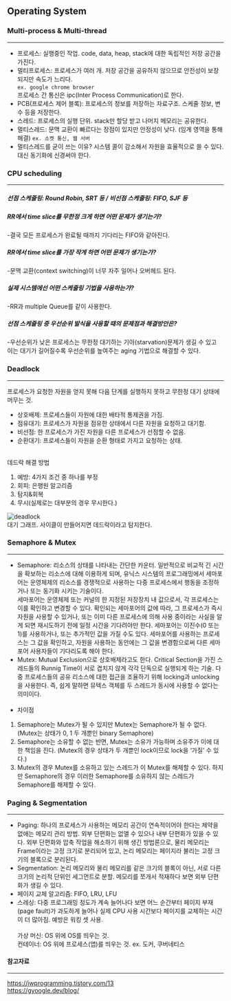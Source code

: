## Operating System

### Multi-process & Multi-thread
--------------------------------
* 프로세스: 실행중인 작업. code, data, heap, stack에 대한 독립적인 저장 공간을 가진다. <br>
* 멀티프로세스: 프로세스가 여러 개. 저장 공간을 공유하지 않으므로 안전성이 보장되지만 속도가 느리다. <br>`ex. google chrome browser` <br> 프로세스 간 통신은 ipc(Inter Process Communication)로 한다.<br>
* PCB(프로세스 제어 블록): 프로세스의 정보를 저장하는 자료구조. 스케줄 정보, 변수 등을 저장한다. <br>
* 스레드: 프로세스의 실행 단위. stack만 할당 받고 나머지 메모리는 공유한다. <br>
* 멀티스레드: 문맥 교환이 빠르다는 장점이 있지만 안정성이 낮다. (임계 영역을 통해 해결) `ex. 소켓 통신, 웹 서버`<br>
* 멀티스레드를 굳이 쓰는 이유? 시스템 콜이 감소해서 자원을 효율적으로 쓸 수 있다. 대신 동기화에 신경써야 한다.

### CPU scheduling
-------------------
##### 선점 스케줄링: Round Robin, SRT 등 / 비선점 스케줄링: FIFO, SJF 등
##### RR에서 time slice를 무한정 크게 하면 어떤 문제가 생기는가?
-결국 모든 프로세스가 완료될 때까지 기다리는 FIFO와 같아진다.
##### RR에서 time slice를 가장 작게 하면 어떤 문제가 생기는가?
-문맥 교환(context switching)이 너무 자주 일어나 오버헤드 된다.
##### 실제 시스템에선 어떤 스케줄링 기법을 사용하는가?
-RR과 multiple Queue를 같이 사용한다.
##### 선점 스케줄링 중 우선순위 발식을 사용할 때의 문제점과 해결방안은?
-우선순위가 낮은 프로세스는 무한정 대기하는 기아(starvation)문제가 생길 수 있고 이는 대기가 길어질수록 우선순위를 높여주는 aging 기법으로 해결할 수 있다.

### Deadlock
------------
프로세스가 요청한 자원을 얻지 못해 다음 단계를 실행하지 못하고 무한정 대기 상태에 머무는 것. <br>

* 상호배제: 프로세스들이 자원에 대한 배타적 통제권을 가짐.<br>
* 점유대기: 프로세스가 자원을 점유한 상태에서 다른 자원을 요청하고 대기함.<br>
* 비선점: 한 프로세스가 가진 자원을 다른 프로세스가 선점할 수 없음.<br>
* 순환대기: 프로세스들이 자원을 순환 형태로 가지고 요청하는 상태.<br><br>

데드락 해결 방법<br>
1. 예방: 4가지 조건 중 하나를 부정<br>
2. 회피: 은행원 알고리즘<br>
3. 탐지&회복<br>
4. 무시(실제로는 대부분의 경우 무시한다.)

![deadlock](https://user-images.githubusercontent.com/35550051/95063162-f5e63580-0738-11eb-8dc5-89d41e349744.png)<br>
대기 그래프. 사이클이 만들어지면 데드락이라고 탐지한다.

### Semaphore & Mutex
----------------------
* Semaphore: 리소스의 상태를 나타내는 간단한 카운터. 일반적으로 비교적 긴 시간을 확보하는 리소스에 대해 이용하게 되며, 유닉스 시스템의 프로그래밍에서 세마포어는 운영체제의 리소스를 경쟁적으로 사용하는 다중 프로세스에서 행동을 조정하거나 또는 동기화 시키는 기술이다. <br>
세마포어는 운영체제 또는 커널의 한 지정된 저장장치 내 값으로서, 각 프로세스는 이를 확인하고 변경할 수 있다. 확인되는 세마포어의 값에 따라, 그 프로세스가 즉시 자원을 사용할 수 있거나, 또는 이미 다른 프로세스에 의해 사용 중이라는 사실을 알게 되면 재시도하기 전에 일정 시간을 기다려야만 한다. 세마포어는 이진수(0 또는 1)를 사용하거나, 또는 추가적인 값을 가질 수도 있다. 세마포어를 사용하는 프로세스는 그 값을 확인하고, 자원을 사용하는 동안에는 그 값을 변경함으로써 다른 세마포어 사용자들이 기다리도록 해야 한다.<br>
* Mutex: Mutual Exclusion으로 상호배제라고도 한다. Critical Section을 가진 스레드들의 Runnig Time이 서로 겹치지 않게 각각 단독으로 실행되게 하는 기술. 다중 프로세스들의 공유 리소스에 대한 접근을 조율하기 위해 locking과 unlocking을 사용한다. 즉, 쉽게 말하면 뮤텍스 객체를 두 스레드가 동시에 사용할 수 없다는 의미이다.<br><br>
* 차이점
1. Semaphore는 Mutex가 될 수 있지만 Mutex는 Semaphore가 될 수 없다. (Mutex는 상태가 0, 1 두 개뿐인 binary Semaphore)
2. Semaphore는 소유할 수 없는 반면, Mutex는 소유가 가능하며 소유주가 이에 대한 책임을 진다. (Mutex의 경우 상태가 두 개뿐인 lock이므로 lock을 ‘가질’ 수 있다.)
3. Mutex의 경우 Mutex를 소유하고 있는 스레드가 이 Mutex를 해제할 수 있다. 하지만 Semaphore의 경우 이러한 Semaphore를 소유하지 않는 스레드가 Semaphore를 해제할 수 있다.

### Paging & Segmentation
--------------------------
* Paging: 하나의 프로세스가 사용하는 메모리 공간이 연속적이어야 한다는 제약을 없애는 메모리 관리 방법. 외부 단편화는 없앨 수 있으나 내부 단편화가 있을 수 있다. 외부 단편화와 압축 작업을 해소하기 위해 생긴 방법론으로, 물리 메모리는 Frame이라는 고정 크기로 분리되어 있고, 논리 메모리는 페이지라 불리는 고정 크기의 블록으로 분리된다.<br>
* Segmentation: 논리 메모리와 물리 메모리를 같은 크기의 블록이 아닌, 서로 다른 크기의 논리적 단위인 세그먼트로 분할. 메모리를 쪼개서 적재하다 보면 외부 단편화가 생길 수 있다.<br>
* 페이지 교체 알고리즘: FIFO, LRU, LFU<br>
* 스레싱: 다중 프로그래밍 정도가 계속 늘어나다 보면 어느 순간부터 페이지 부재(page fault)가 과도하게 늘어나 실제 CPU 사용 시간보다 페이지를 교체하는 시간이 더 많아짐. 예방은 워킹 셋 사용.<br><br>
가상 머신: OS 위에 OS를 띄우는 것.<br>
컨테이너: OS 위에 프로세스(앱)를 띄우는 것. ex. 도커, 쿠버네티스

#### 참고자료
-------------
https://jwprogramming.tistory.com/13 <br>
https://gyoogle.dev/blog/ <br>
